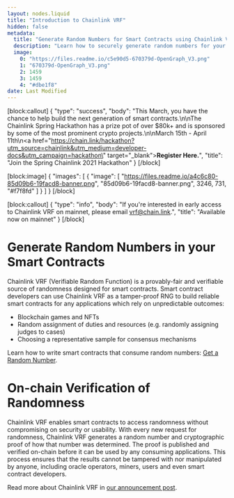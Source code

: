 ```yaml
---
layout: nodes.liquid
title: "Introduction to Chainlink VRF"
hidden: false
metadata: 
  title: "Generate Random Numbers for Smart Contracts using Chainlink VRF"
  description: "Learn how to securely generate random numbers for your smart contract with Chainlink VRF (an RNG). This guide uses Solidity code examples."
  image: 
    0: "https://files.readme.io/c5e90d5-670379d-OpenGraph_V3.png"
    1: "670379d-OpenGraph_V3.png"
    2: 1459
    3: 1459
    4: "#dbe1f8"
date: Last Modified
---
```

[block:callout]
{
  "type": "success",
  "body": "This March, you have the chance to help build the next generation of smart contracts.\n\nThe Chainlink Spring Hackathon has a prize pot of over $80k+ and is sponsored by some of the most prominent crypto projects.\n\nMarch 15th - April 11th\n<a href=\"https://chain.link/hackathon?utm_source=chainlink&utm_medium=developer-docs&utm_campaign=hackathon\" target=\"_blank\"><b>Register Here.</b></a>",
  "title": "Join the Spring Chainlink 2021 Hackathon"
}
[/block]

[block:image]
{
  "images": [
    {
      "image": [
        "https://files.readme.io/a4c6c80-85d09b6-19facd8-banner.png",
        "85d09b6-19facd8-banner.png",
        3246,
        731,
        "#f7f8fd"
      ]
    }
  ]
}
[/block]

[block:callout]
{
  "type": "info",
  "body": "If you're interested in early access to Chainlink VRF on mainnet, please email [vrf@chain.link](mailto:vrf@chain.link).",
  "title": "Available now on mainnet"
}
[/block]
# Generate Random Numbers in your Smart Contracts

Chainlink VRF (Verifiable Random Function) is a provably-fair and verifiable source of randomness designed for smart contracts. Smart contract developers can use Chainlink VRF as a tamper-proof RNG to build reliable smart contracts for any applications which rely on unpredictable outcomes:
*  Blockchain games and NFTs
*  Random assignment of duties and resources (e.g. randomly assigning judges to cases)
*  Choosing a representative sample for consensus mechanisms

Learn how to write smart contracts that consume random numbers: [Get a Random Number](../get-a-random-number).

# On-chain Verification of Randomness

Chainlink VRF enables smart contracts to access randomness without compromising on security or usability. With every new request for randomness, Chainlink VRF generates a random number and cryptographic proof of how that number was determined. The proof is published and verified on-chain before it can be used by any consuming applications. This process ensures that the results cannot be tampered with nor manipulated by anyone, including oracle operators, miners, users and even smart contract developers.

Read more about Chainlink VRF in <a href="https://blog.chain.link/verifiable-random-functions-vrf-random-number-generation-rng-feature/" target="_blank">our announcement post</a>.